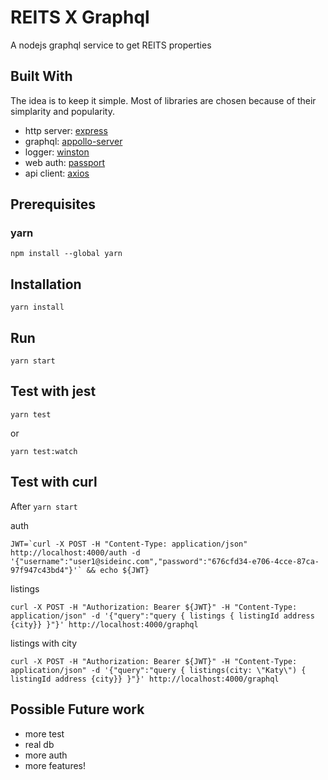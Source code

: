 # REITS X Graphql

A nodejs graphql service to get REITS properties

## Built With

The idea is to keep it simple. Most of libraries are chosen because of their simplarity and popularity.

- http server: [express](https://github.com/expressjs/express)
- graphql: [appollo-server](https://github.com/apollographql/apollo-server)
- logger: [winston](https://github.com/winstonjs/winston)
- web auth: [passport](https://github.com/jaredhanson/passport)
- api client: [axios](https://github.com/axios/axios)



## Prerequisites

### yarn
```
npm install --global yarn
```

## Installation

```
yarn install
```

## Run

```
yarn start
```

## Test with jest

```
yarn test
```
or 
```
yarn test:watch
```

## Test with curl

After `yarn start`

auth
```
JWT=`curl -X POST -H "Content-Type: application/json" http://localhost:4000/auth -d '{"username":"user1@sideinc.com","password":"676cfd34-e706-4cce-87ca-97f947c43bd4"}'` && echo ${JWT}
```

listings
```
curl -X POST -H "Authorization: Bearer ${JWT}" -H "Content-Type: application/json" -d '{"query":"query { listings { listingId address {city}} }"}' http://localhost:4000/graphql
```

listings with city
```
curl -X POST -H "Authorization: Bearer ${JWT}" -H "Content-Type: application/json" -d '{"query":"query { listings(city: \"Katy\") { listingId address {city}} }"}' http://localhost:4000/graphql
```

## Possible Future work
- more test
- real db
- more auth
- more features!
